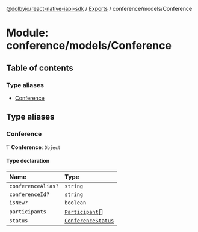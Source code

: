 [@dolbyio/react-native-iapi-sdk](../README.md) / [Exports](../modules.md) / conference/models/Conference

# Module: conference/models/Conference

## Table of contents

### Type aliases

- [Conference](conference_models_Conference.md#conference)

## Type aliases

### Conference

Ƭ **Conference**: `Object`

#### Type declaration

| Name | Type |
| :------ | :------ |
| `conferenceAlias?` | `string` |
| `conferenceId?` | `string` |
| `isNew?` | `boolean` |
| `participants` | [`Participant`](conference_models_Participant.md#participant)[] |
| `status` | [`ConferenceStatus`](../enums/conference_models_ConferenceStatus.ConferenceStatus.md) |
